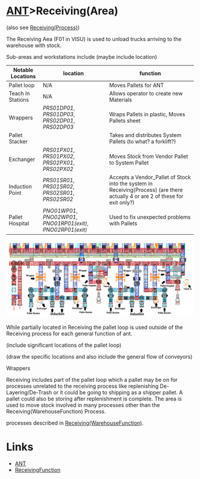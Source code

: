 # [ANT](/ANTWIKI.md)>Receiving(Area)

(also see [Receiving(Process)](/Receiving/Receiving.md))

The Receiving Aea (F01 in VISU) is used to unload trucks arriving to the warehouse with stock.

Sub-areas and workstations include (maybe include location)

|Notable Locations|location|function|
|-|-|-|
|Pallet loop|N/A|Moves Pallets for ANT|
|Teach In Stations|N/A|Allows operator to create new Materials|
|Wrappers|*PRS01DP01*, *PRS01DP03*, *PRS02DP01*, *PRS02DP03*|Wraps Pallets in plastic, Moves Pallets sheet|
|Pallet Stacker||Takes and distributes System Pallets (to what? a forklift?)|
|Exchanger|*PRS01PX01*, *PRS01PX02*, *PRS02PX01*, *PRS02PX02*|Moves Stock from Vendor Pallet to System Pallet|
|Induction Point|*PRS01SR01*, *PRS01SR02*, *PRS02SR01*, *PRS02SR02*|Accepts a Vendor_Pallet of Stock into the system in Receiving(Process) (are there actually 4 or are 2 of these for exit only?)|
|Pallet Hospital|*PNO01WP01*, *PNO02WP01*, *PNO01RP01(exit)*, *PNO02RP01(exit)*|Used to fix unexpected problems with Pallets|

![Alt Text](./ReceivingArea.png)

While partially located in Receiving the pallet loop is used outside of the Receiving process for each general function of ant.

(include significant locations of the pallet loop)

(draw the specific locations and also include the general flow of conveyors)

Wrappers


Receiving includes part of the pallet loop which a pallet may be on for processes unrelated to the receiving process like replenishing De-Layering/De-Trash or it could be going to shipping as a shipper pallet. A pallet could also be storing after replenishment is complete. The area is used to move stock involved in many processes other than the Receiving(WarehouseFunction) Process.




processes described in [Receiving(WarehouseFunction)](/Receiving/Receiving.md).


# Links
- [ANT](/ANTWIKI.md)
- [ReceivingFunction](/Receiving/Receiving.md)